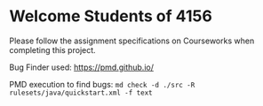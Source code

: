 # Welcome Students of 4156

Please follow the assignment specifications on Courseworks when completing this project.


Bug Finder used: https://pmd.github.io/

PMD execution to find bugs:
`md check -d ./src -R rulesets/java/quickstart.xml -f text`